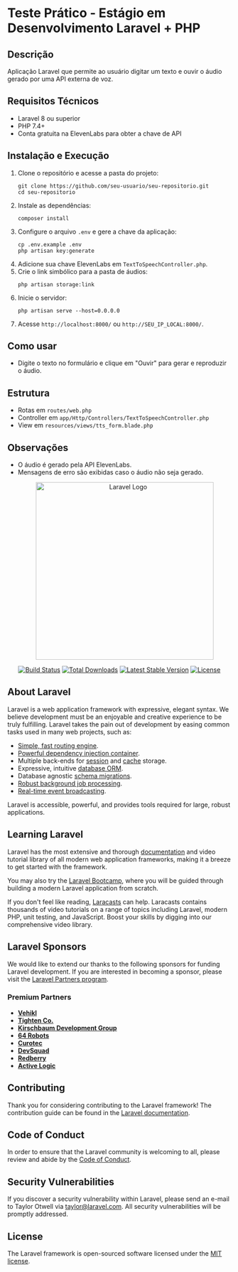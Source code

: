
# Teste Prático - Estágio em Desenvolvimento Laravel + PHP

## Descrição
Aplicação Laravel que permite ao usuário digitar um texto e ouvir o áudio gerado por uma API externa de voz.

## Requisitos Técnicos
- Laravel 8 ou superior
- PHP 7.4+
- Conta gratuita na ElevenLabs para obter a chave de API

## Instalação e Execução
1. Clone o repositório e acesse a pasta do projeto:
   ```
   git clone https://github.com/seu-usuario/seu-repositorio.git
   cd seu-repositorio
   ```
2. Instale as dependências:
   ```
   composer install
   ```
3. Configure o arquivo `.env` e gere a chave da aplicação:
   ```
   cp .env.example .env
   php artisan key:generate
   ```
4. Adicione sua chave ElevenLabs em `TextToSpeechController.php`.
5. Crie o link simbólico para a pasta de áudios:
   ```
   php artisan storage:link
   ```
6. Inicie o servidor:
   ```
   php artisan serve --host=0.0.0.0
   ```
7. Acesse `http://localhost:8000/` ou `http://SEU_IP_LOCAL:8000/`.

## Como usar
- Digite o texto no formulário e clique em "Ouvir" para gerar e reproduzir o áudio.

## Estrutura
- Rotas em `routes/web.php`
- Controller em `app/Http/Controllers/TextToSpeechController.php`
- View em `resources/views/tts_form.blade.php`

## Observações
- O áudio é gerado pela API ElevenLabs.
- Mensagens de erro são exibidas caso o áudio não seja gerado.<p align="center"><a href="https://laravel.com" target="_blank"><img src="https://raw.githubusercontent.com/laravel/art/master/logo-lockup/5%20SVG/2%20CMYK/1%20Full%20Color/laravel-logolockup-cmyk-red.svg" width="400" alt="Laravel Logo"></a></p>

<p align="center">
<a href="https://github.com/laravel/framework/actions"><img src="https://github.com/laravel/framework/workflows/tests/badge.svg" alt="Build Status"></a>
<a href="https://packagist.org/packages/laravel/framework"><img src="https://img.shields.io/packagist/dt/laravel/framework" alt="Total Downloads"></a>
<a href="https://packagist.org/packages/laravel/framework"><img src="https://img.shields.io/packagist/v/laravel/framework" alt="Latest Stable Version"></a>
<a href="https://packagist.org/packages/laravel/framework"><img src="https://img.shields.io/packagist/l/laravel/framework" alt="License"></a>
</p>

## About Laravel

Laravel is a web application framework with expressive, elegant syntax. We believe development must be an enjoyable and creative experience to be truly fulfilling. Laravel takes the pain out of development by easing common tasks used in many web projects, such as:

- [Simple, fast routing engine](https://laravel.com/docs/routing).
- [Powerful dependency injection container](https://laravel.com/docs/container).
- Multiple back-ends for [session](https://laravel.com/docs/session) and [cache](https://laravel.com/docs/cache) storage.
- Expressive, intuitive [database ORM](https://laravel.com/docs/eloquent).
- Database agnostic [schema migrations](https://laravel.com/docs/migrations).
- [Robust background job processing](https://laravel.com/docs/queues).
- [Real-time event broadcasting](https://laravel.com/docs/broadcasting).

Laravel is accessible, powerful, and provides tools required for large, robust applications.

## Learning Laravel

Laravel has the most extensive and thorough [documentation](https://laravel.com/docs) and video tutorial library of all modern web application frameworks, making it a breeze to get started with the framework.

You may also try the [Laravel Bootcamp](https://bootcamp.laravel.com), where you will be guided through building a modern Laravel application from scratch.

If you don't feel like reading, [Laracasts](https://laracasts.com) can help. Laracasts contains thousands of video tutorials on a range of topics including Laravel, modern PHP, unit testing, and JavaScript. Boost your skills by digging into our comprehensive video library.

## Laravel Sponsors

We would like to extend our thanks to the following sponsors for funding Laravel development. If you are interested in becoming a sponsor, please visit the [Laravel Partners program](https://partners.laravel.com).

### Premium Partners

- **[Vehikl](https://vehikl.com)**
- **[Tighten Co.](https://tighten.co)**
- **[Kirschbaum Development Group](https://kirschbaumdevelopment.com)**
- **[64 Robots](https://64robots.com)**
- **[Curotec](https://www.curotec.com/services/technologies/laravel)**
- **[DevSquad](https://devsquad.com/hire-laravel-developers)**
- **[Redberry](https://redberry.international/laravel-development)**
- **[Active Logic](https://activelogic.com)**

## Contributing

Thank you for considering contributing to the Laravel framework! The contribution guide can be found in the [Laravel documentation](https://laravel.com/docs/contributions).

## Code of Conduct

In order to ensure that the Laravel community is welcoming to all, please review and abide by the [Code of Conduct](https://laravel.com/docs/contributions#code-of-conduct).

## Security Vulnerabilities

If you discover a security vulnerability within Laravel, please send an e-mail to Taylor Otwell via [taylor@laravel.com](mailto:taylor@laravel.com). All security vulnerabilities will be promptly addressed.

## License

The Laravel framework is open-sourced software licensed under the [MIT license](https://opensource.org/licenses/MIT).
